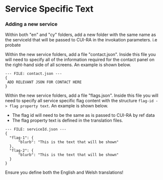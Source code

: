 # Service Specific Text

### Adding a new service

Within both "en" and "cy" folders, add a new folder with the same name as the serviceId that will be passed to CUI-RA in the invokation parameters. i.e probate

 Within the new service folders, add a file "contact.json". Inside this file you will need to specify all of the information required for the contact panel on the right-hand side of all screens. An example is shown below.

 ```$json
--- FILE: contact.json ---
{
  ADD RELEVANT JSON FOR CONTACT HERE
}
```

Within the new service folders, add a file "flags.json". Inside this file you will need to specify all service specific flag content with the structure `flag-id -> flag property text`. An example is shown below.

* The flag id will need to be the same as is passed to CUI-RA by ref data
* The flag property text is defined in the translation files.

```$json
--- FILE: serviceId.json ---
{
  "flag-1": {
      "blurb": "This is the text that will be shown"
  },
  "flag-2": {
      "blurb": "This is the text that will be shown"
  }
}
```

Ensure you define both the English and Welsh translations!